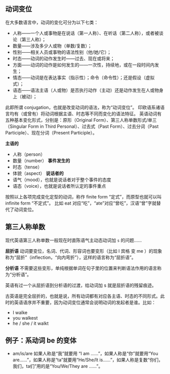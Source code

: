 ## 动词变位
在大多数语言中，动词的变化可分为以下七类：

* 人称——一个人或事物是在说话（第一人称）、在听话（第二人称），或者被谈论（第三人称）；
* 数量——涉及多少人或物（单数/复数）；
* 性别——相关人员或事物的语法性别（他/她/它）；
* 时态——动词的动作发生时——过去、现在或将来；
* 方面——动词的动作是如何发生的——一次性，持续地，或在一段时间内发生；
* 情态——动词是在表达事实（指示性）；命令（命令性）；还是假设（虚拟式）；
* 语态——语法主语（人或物）是否执行动作（主动）还是动作发生在人或物身上（被动）；

此即所谓 conjugation，也就是改变动词的语法，称为“动词变位”。
印欧语系诸语言均有（或曾有）将动词根据主语、时态等不同而变化的语法特征。
英语动词有五种基本变化形式，分别是：原形（Original Form）、第三人称单数形式/单三 （Singular Form in Third Personal）、过去式（Past Form）、过去分词（Past Participle）、现在分词（Present Participle）。

**主语的**
- 人称（person）
- 数量（number）
**事件发生的**
- 时态（tense）
- 体貌（aspect）
**说话者的**
- 语气（mood），也就是说话者对于整个事件的态度
- 语态（voice），也就是说话者所认定的事件重点

按照以上各项完成变化定型的动词，称作 finite form “定式”，而原型也就可以叫 infinite form “不定式”。
比如 eat 对应“吃”，“ate”对应“曾吃”，汉语“曾”字就替代了动词变位。

## 第三人称单数

现代英语第三人称单数一般现在时直陈语气主动态动词加 `s` 的问题……

**屈折语**
动词要变位，名词、代词、形容词也要变形（比如 I 宾格 变 me ）的现象称为“屈折”（inflection，“向内弯折”），这样的语言称为“屈折语”。

**分析语**
不需要这些变形，单纯根据单词在句子里的位置来判断语法作用的语言称为“分析语”。

英语有过一个从屈折语到分析语的过渡，给动词加 s 就是屈折语的残留痕迹。

古英语是完全屈折的，也就是说，所有动词都有对应各主语、时态的不同形式。此时的英语语序并不重要，因为动词变位通常会说明动词的发起者是谁。比如：
- I walke 
- you walkest
- he / she / it walkt

## 例子：系动词 be 的变体

- am/is/are
如果人称是“我”就要用 “I am ……”，如果人称是“你”就要用“You are……”，如果人称是“ta”就要用“He/She/It is……”，如果人称是复数“你们，我们，ta们”用的是“You/We/They are ……”。
